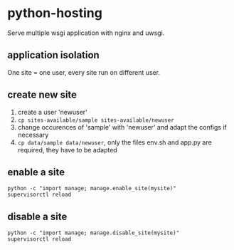 python-hosting
==============

Serve multiple wsgi application with nginx and uwsgi.

application isolation
---------------------

One site = one user, every site run on different user.

create new site
---------------

1. create a user 'newuser'
2. `cp sites-available/sample sites-available/newuser`
3. change occurences of 'sample' with 'newuser' and adapt the configs if necessary
4. `cp data/sample data/newuser`, only the files env.sh and app.py are required, they have to be adapted


enable a site
-------------

    python -c "import manage; manage.enable_site(mysite)"
    supervisorctl reload

disable a site
--------------

    python -c "import manage; manage.disable_site(mysite)"
    supervisorctl reload




